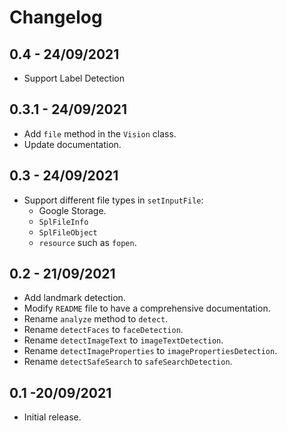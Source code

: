 # Changelog

## 0.4 - 24/09/2021
- Support Label Detection

## 0.3.1 - 24/09/2021
- Add `file` method in the `Vision` class.
- Update documentation.

## 0.3 - 24/09/2021
- Support different file types in `setInputFile`:
  - Google Storage.
  - `SplFileInfo`
  - `SplFileObject`
  - `resource` such as `fopen`.

## 0.2 - 21/09/2021
- Add landmark detection.
- Modify `README` file to have a comprehensive documentation.
- Rename `analyze` method to `detect`.
- Rename `detectFaces` to `faceDetection`.
- Rename `detectImageText` to `imageTextDetection`.
- Rename `detectImageProperties` to `imagePropertiesDetection`.
- Rename `detectSafeSearch` to `safeSearchDetection`.

## 0.1 -20/09/2021
- Initial release.
